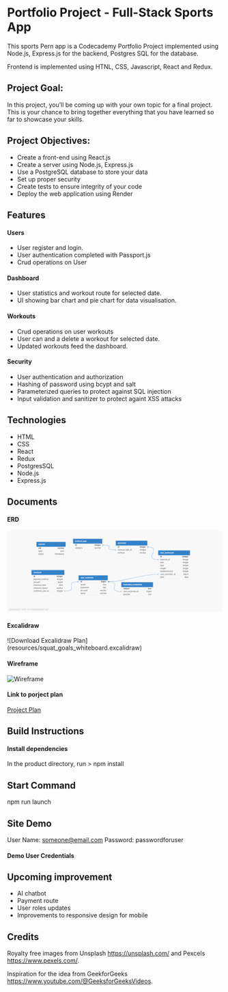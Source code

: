 # Portfolio Project - Full-Stack Sports App
This sports Pern app is a Codecademy Portfolio Project implemented using Node.js, Express.js for the backend, Postgres SQL for the database. 

Frontend is implemented using HTNL, CSS, Javascript, React and Redux.

## Project Goal:

In this project, you’ll be coming up with your own topic for a final project. This is your chance to bring together everything that you have learned so far to showcase your skills. 

## Project Objectives:

- Create a front-end using React.js
- Create a server using Node.js, Express.js
- Use a PostgreSQL database to store your data
- Set up proper security
- Create tests to ensure integrity of your code
- Deploy the web application using Render

## Features

#### Users
- User register and login.
- User authentication completed with Passport.js
- Crud operations on User

#### Dashboard
- User statistics and workout route for selected date. 
- UI showing bar chart and pie chart for data visualisation.

#### Workouts
- Crud operations on user workouts
- User can and a delete a workout for selected date.
- Updated workouts feed the dashboard.

#### Security
- User authentication and authorization
- Hashing of password using bcypt and salt
- Parameterized queries to protect against SQL injection
- Input validation and sanitizer to protect againt XSS attacks

## Technologies
- HTML
- CSS
- React
- Redux
- PostgresSQL
- Node.js
- Express.js

## Documents

#### ERD
![ERD](resources/database_design.png)

#### Excalidraw
![Download Excalidraw Plan] (resources/squat_goals_whiteboard.excalidraw)

#### Wireframe
![Wireframe](resources/squat-goals_wireframe.png)

#### Link to porject plan
[Project Plan](https://github.com/users/Kdevop/projects/5/views/2)

## Build Instructions

#### Install dependencies
In the product directory, run > npm install

## Start Command
npm run launch

## Site Demo
User Name: someone@email.com
Password: passwordforuser

#### Demo User Credentials

## Upcoming improvement
- AI chatbot
- Payment route
- User roles updates
- Improvements to responsive design for mobile

## Credits

Royalty free images from Unsplash https://unsplash.com/ and Pexcels https://www.pexels.com/.

Inspiration for the idea from GeekforGeeks https://www.youtube.com/@GeeksforGeeksVideos.
